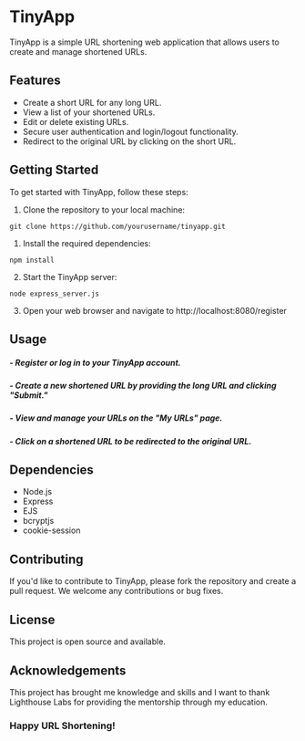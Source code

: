 # TinyApp

TinyApp is a simple URL shortening web application that allows users to create and manage shortened URLs.

## Features

- Create a short URL for any long URL.
- View a list of your shortened URLs.
- Edit or delete existing URLs.
- Secure user authentication and login/logout functionality.
- Redirect to the original URL by clicking on the short URL.

## Getting Started

To get started with TinyApp, follow these steps:

1. Clone the repository to your local machine:

```shell
git clone https://github.com/yourusername/tinyapp.git
```

1. Install the required dependencies:

```shell
npm install
```

2. Start the TinyApp server:

```shell
node express_server.js
```

3. Open your web browser and navigate to http://localhost:8080/register


## Usage

##### - Register or log in to your TinyApp account.

##### - Create a new shortened URL by providing the long URL and clicking "Submit."

##### - View and manage your URLs on the "My URLs" page.

##### - Click on a shortened URL to be redirected to the original URL.

## Dependencies

- Node.js
- Express
- EJS
- bcryptjs
- cookie-session

## Contributing

If you'd like to contribute to TinyApp, please fork the repository and create a pull request. We welcome any contributions or bug fixes.

## License
This project is open source and available.

## Acknowledgements
This project has brought me knowledge and skills and I want to thank Lighthouse Labs for providing the mentorship through my education.


### Happy URL Shortening!
